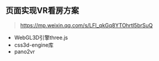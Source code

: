 
## 页面实现VR看房方案
>https://mp.weixin.qq.com/s/LFl_qkGq8YTOhrtl5brSuQ

* WebGL3D引擎three.js
* css3d-engine库
* pano2vr
